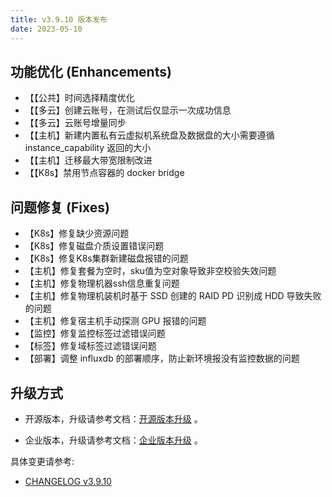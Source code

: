 ```yaml
---
title: v3.9.10 版本发布
date: 2023-05-10
---
```


## 功能优化 (Enhancements)

- 【【公共】时间选择精度优化
- 【【多云】创建云账号，在测试后仅显示一次成功信息
- 【【多云】云账号增量同步
- 【【主机】新建内置私有云虚拟机系统盘及数据盘的大小需要遵循 instance_capability 返回的大小
- 【【主机】迁移最大带宽限制改进
- 【【K8s】禁用节点容器的 docker bridge

## 问题修复 (Fixes)

- 【K8s】修复缺少资源问题
- 【K8s】修复磁盘介质设置错误问题
- 【K8s】修复K8s集群新建磁盘报错的问题
- 【主机】修复套餐为空时，sku值为空对象导致非空校验失效问题
- 【主机】修复物理机器ssh信息重复问题
- 【主机】修复物理机装机时基于 SSD 创建的 RAID PD 识别成 HDD 导致失败的问题
- 【主机】修复宿主机手动探测 GPU 报错的问题
- 【监控】修复监控标签过滤错误问题
- 【标签】修复域标签过滤错误问题
- 【部署】调整 influxdb 的部署顺序，防止新环境报没有监控数据的问题

## 升级方式

- 开源版本，升级请参考文档：[开源版本升级](https://www.cloudpods.org/zh/docs/setup/upgrade/) 。

- 企业版本，升级请参考文档：[企业版本升级](https://docs.yunion.cn/zh/docs/quick/upgrade/) 。

具体变更请参考:

- [CHANGELOG v3.9.10](https://www.cloudpods.org/zh/docs/development/changelog/release-3.9/3-9-10/)

